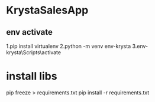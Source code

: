 # KrystaSalesApp
env activate
-------------
1.pip install virtualenv
2.python -m venv env-krysta
3.env-krysta\Scripts\activate

# install libs
pip freeze > requirements.txt 
pip install -r requirements.txt